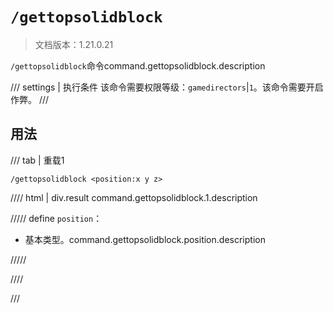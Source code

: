 # `/gettopsolidblock`

> 文档版本：1.21.0.21

`/gettopsolidblock`命令command.gettopsolidblock.description

/// settings | 执行条件
该命令需要权限等级：`gamedirectors`|`1`。该命令需要开启作弊。
///

## 用法

/// tab | 重载1
```mcfunction
/gettopsolidblock <position:x y z>
```

//// html | div.result
command.gettopsolidblock.1.description

///// define
`position`：<!-- md:samp x y z -->

- 基本类型。command.gettopsolidblock.position.description


/////

////

///
